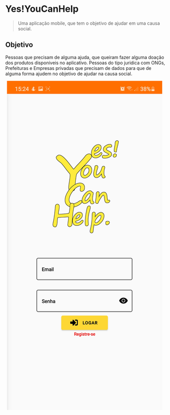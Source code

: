 # Yes!YouCanHelp
> Uma aplicação mobile, que tem o objetivo de ajudar em uma causa social.

## Objetivo
Pessoas que precisam de alguma ajuda, que queiram fazer alguma doação dos produtos disponiveis no aplicativo.
Pessoas do tipo juridica com ONGs, Prefeituras e Empresas privadas que precisam de dados para que de alguma forma ajudem no objetivo de ajudar na causa social.

<div style="display: flex; width: 100%; justify-content: center" >
    <img src="fotosreadme/login_image.jpg"
     alt="login screen"
     style="float: left; margin-right: 10px;" />
</div>